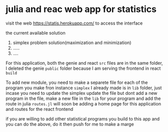 # julia and reac web app for statistics

visit the web https://statis.herokuapp.com/  to access the interface

the current available solution

   1. simplex problem solution(maximization and minimization)
   2. .....
   3. ....
   
For this application, both the genie and react `src` files are in the same folder, I deleted the genie `public` folder because I am serving the frontend in react `build`

To add new module, you need to make a separete file for each of the program you make fron instance `simplex` I already made is in `lib` folder, just incase you need to update the simplex update the file but dont add a new program in the file, make a new file in the `lib` for your program and add the route in julia `routes.jl` will soon be adding a home page for this application and routes for the react frontend

if you are willing to add other statistical programs you build to this app and you can do the above, do it then push for me to make a marge
